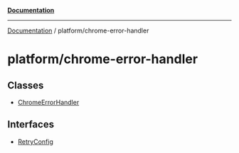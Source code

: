 [**Documentation**](../../README.md)

***

[Documentation](../../README.md) / platform/chrome-error-handler

# platform/chrome-error-handler

## Classes

- [ChromeErrorHandler](classes/ChromeErrorHandler.md)

## Interfaces

- [RetryConfig](interfaces/RetryConfig.md)

